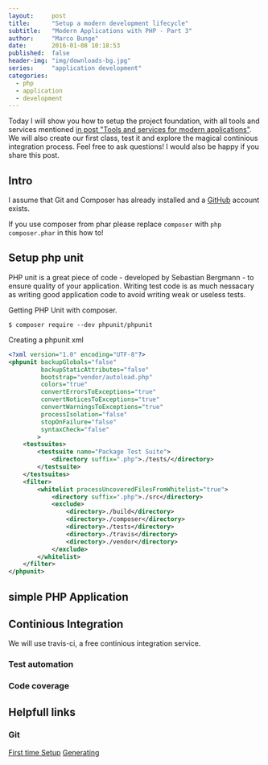```yaml
---
layout:     post
title:      "Setup a modern development lifecycle"
subtitle:   "Modern Applications with PHP - Part 3"
author:     "Marco Bunge"
date:       2016-01-08 10:18:53
published:  false
header-img: "img/downloads-bg.jpg"
series:     "application development"
categories:
  - php
  - application
  - development
---
```


Today I will show you how to setup the project foundation, with all tools and services mentioned <a href="https://www.marco-bunge.com/2015/10/23/blast-the-modern-application-wrapper/" target="_blank">in post "Tools and services for modern applications"</a>. We will also create our first class, test it and explore the magical continious integration process. Feel free to ask questions! I would also be happy if you share this post.

## Intro

I assume that Git and Composer has already installed and a <a href="https://www.github.com" target="_blank">GitHub</a> account exists.

If you use composer from phar please replace `composer` with `php composer.phar` in this how to!

## Setup php unit

PHP unit is a great piece of code - developed by Sebastian Bergmann - to ensure quality of your application. Writing test code is as much nessacary as writing good application code to avoid writing weak or useless tests.

Getting PHP Unit with composer.

```
$ composer require --dev phpunit/phpunit
```

Creating a phpunit xml

```xml
<?xml version="1.0" encoding="UTF-8"?>
<phpunit backupGlobals="false"
         backupStaticAttributes="false"
         bootstrap="vendor/autoload.php"
         colors="true"
         convertErrorsToExceptions="true"
         convertNoticesToExceptions="true"
         convertWarningsToExceptions="true"
         processIsolation="false"
         stopOnFailure="false"
         syntaxCheck="false"
        >
    <testsuites>
        <testsuite name="Package Test Suite">
            <directory suffix=".php">./tests/</directory>
        </testsuite>
    </testsuites>
    <filter>
        <whitelist processUncoveredFilesFromWhitelist="true">
            <directory suffix=".php">./src</directory>
            <exclude>
                <directory>./build</directory>
                <directory>./composer</directory>
                <directory>./tests</directory>
                <directory>./travis</directory>
                <directory>./vendor</directory>
            </exclude>
        </whitelist>
    </filter>
</phpunit>
```

## simple PHP Application

## Continious Integration

We will use travis-ci, a free continious integration service.

### Test automation

### Code coverage

## Helpfull links

### Git

<a href="https://git-scm.com/book/en/v2/Getting-Started-First-Time-Git-Setup" target="_blank">First time Setup</a>
<a href="https://help.github.com/articles/generating-ssh-keys/" target="_blank">Generating </a>

